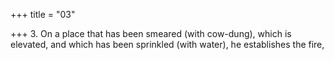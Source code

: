 +++
title = "03"

+++
3. On a place that has been smeared (with cow-dung), which is elevated, and which has been sprinkled (with water), he establishes the fire,
